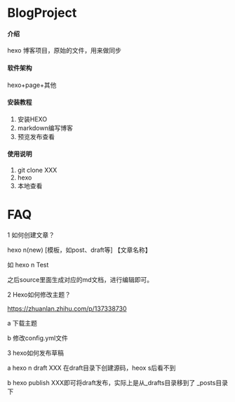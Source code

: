 # BlogProject

#### 介绍

hexo 博客项目，原始的文件，用来做同步

#### 软件架构

hexo+page+其他


#### 安装教程

1. 安装HEXO
2. markdown编写博客
3. 预览发布查看

#### 使用说明

1. git clone XXX
2. hexo
3. 本地查看

# FAQ

1 如何创建文章？

hexo n(new)  [模板，如post、draft等]  【文章名称】

如 hexo n Test

之后source里面生成对应的md文档，进行编辑即可。



2 Hexo如何修改主题？

https://zhuanlan.zhihu.com/p/137338730

a 下载主题

b 修改config.yml文件



3 hexo如何发布草稿

a hexo n draft XXX 在draft目录下创建源码，heox s后看不到

b hexo publish XXX即可将draft发布，实际上是从_drafts目录移到了 _posts目录下



